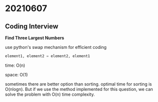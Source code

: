 # 20210607

## Coding Interview

**Find Three Largest Numbers**

use python's swap mechanism for efficient coding

```python
element1, element2 = element2, element1
```

time: O(n)

space: O(1) 

sometimes there are better option than sorting. optimal time for sorting is O(nlogn). But if we use the method implemented for this question, we can solve the problem with O(n) time complexity. 

